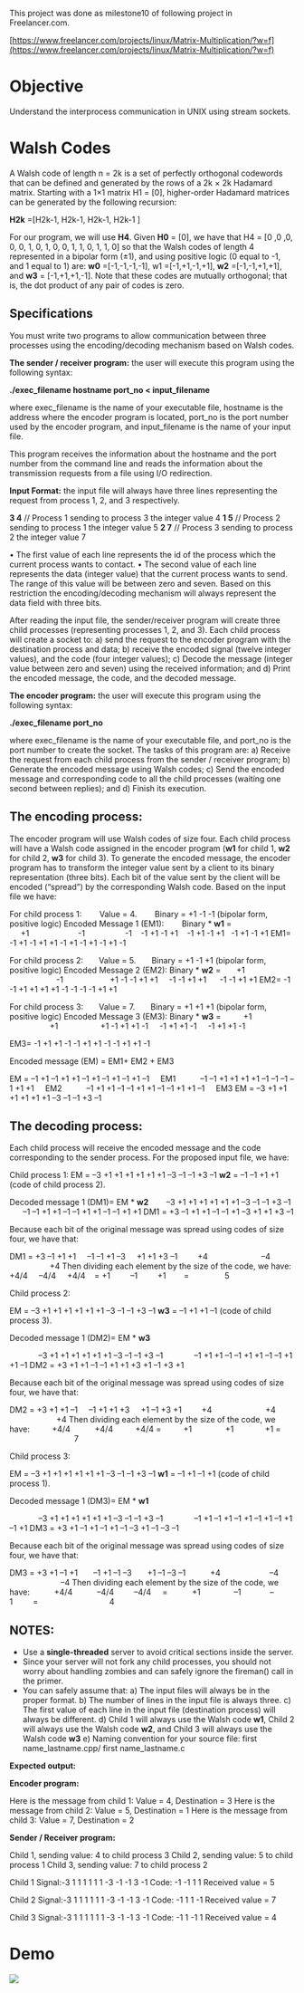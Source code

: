 This project was done as milestone10 of following project in Freelancer.com.

[https://www.freelancer.com/projects/linux/Matrix-Multiplication/?w=f](https://www.freelancer.com/projects/linux/Matrix-Multiplication/?w=f)


# Objective
Understand the interprocess communication in UNIX
using stream sockets.

# Walsh Codes
A Walsh code of length n = 2k is a set of perfectly
orthogonal codewords that can be defined and
generated by the rows of a 2k × 2k Hadamard matrix.
Starting with a 1×1 matrix H1 = [0], higher-order
Hadamard matrices can be generated by the following
recursion:

**H2k** =[H2k-1, H2k-1, H2k-1, H2k-1 ]

For our program, we will use **H4**. Given **H0** = [0], we have
that
H4 = [0 ,0 ,0, 0, 0, 1, 0, 1, 0, 0, 1, 1, 0, 1, 1, 0]
so that the Walsh codes of length 4 represented in a
bipolar form (±1), and using positive logic (0 equal to -1,
and 1 equal to 1) are: **w0** =[-1,-1,-1,-1], w1 =[-1,+1,-1,+1],
**w2** =[-1,-1,+1,+1], and **w3** = [-1,+1,+1,-1]. Note that these
codes are mutually orthogonal; that is, the dot product of
any pair of codes is zero.

## Specifications

You must write two programs to allow communication
between three processes using the encoding/decoding
mechanism based on Walsh codes.


**The sender / receiver program:** the user will execute
this program using the following syntax:

**./exec_filename hostname port_no < input_filename**

where exec_filename is the name of your executable file,
hostname is the address where the encoder program is
located, port_no is the port number used by the encoder
program, and input_filename is the name of your input
file.

This program receives the information about the
hostname and the port number from the command line
and reads the information about the transmission
requests from a file using I/O redirection.

**Input Format:** the input file will always have three lines
representing the request from process 1, 2, and 3
respectively.

**3 4** // Process 1 sending to process 3 the integer value 4
**1 5** // Process 2 sending to process 1 the integer value 5
**2 7** // Process 3 sending to process 2 the integer value 7

• The first value of each line represents the id of the
process which the current process wants to contact.
• The second value of each line represents the data
(integer value) that the current process wants to
send. The range of this value will be between zero
and seven. Based on this restriction the
encoding/decoding mechanism will always represent
the data field with three bits.

After reading the input file, the sender/receiver program
will create three child processes (representing processes
1, 2, and 3). Each child process will create a socket to:
a) send the request to the encoder program with the
destination process and data; b) receive the encoded
signal (twelve integer values), and the code (four integer
values); c) Decode the message (integer value between
zero and seven) using the received information; and d)
Print the encoded message, the code, and the decoded
message.

**The encoder program:** the user will execute this
program using the following syntax:

**./exec_filename port_no**

where exec_filename is the name of your executable file,
and port_no is the port number to create the socket.
The tasks of this program are: a) Receive the request
from each child process from the sender / receiver
program; b) Generate the encoded message using
Walsh codes; c) Send the encoded message and
corresponding code to all the child processes (waiting
one second between replies); and d) Finish its
execution.

## The encoding process:

The encoder program will use Walsh codes of size four.
Each child process will have a Walsh code assigned in
the encoder program (**w1** for child 1, **w2** for child 2, **w3**
for child 3). To generate the encoded message, the
encoder program has to transform the integer value sent
by a client to its binary representation (three bits). Each
bit of the value sent by the client will be encoded
(“spread”) by the corresponding Walsh code. Based on
the input file we have:


For child process 1:
&nbsp;&nbsp;&nbsp;&nbsp;&nbsp;&nbsp;&nbsp;Value = 4.
&nbsp;&nbsp;&nbsp;&nbsp;&nbsp;&nbsp;&nbsp;Binary = +1 -1 -1 (bipolar form, positive logic)
Encoded Message 1 (EM1):
&nbsp;&nbsp;&nbsp;&nbsp;&nbsp;&nbsp;&nbsp;Binary * **w1** =
&nbsp;&nbsp;&nbsp;&nbsp;&nbsp;+1&nbsp;&nbsp;&nbsp;&nbsp;&nbsp;&nbsp;&nbsp;&nbsp;&nbsp;&nbsp;&nbsp;&nbsp;&nbsp;&nbsp;&nbsp;&nbsp;&nbsp;&nbsp;&nbsp;&nbsp;&nbsp; -1&nbsp;&nbsp;&nbsp;&nbsp;&nbsp;&nbsp;&nbsp;&nbsp;&nbsp;&nbsp;&nbsp;&nbsp;&nbsp;&nbsp;&nbsp;&nbsp;&nbsp; -1&nbsp;&nbsp;&nbsp;
-1 +1 -1 +1  &nbsp;&nbsp;  -1 +1 -1 +1&nbsp;&nbsp; -1 +1 -1 +1
EM1= -1 +1 -1 +1 +1 -1 +1 -1 +1 -1 +1 -1

For child process 2:
&nbsp;&nbsp;&nbsp;&nbsp;&nbsp;&nbsp;Value = 5.
&nbsp;&nbsp;&nbsp;&nbsp;&nbsp;&nbsp;Binary = +1 -1 +1 (bipolar form, positive logic)
Encoded Message 2 (EM2):
Binary * **w2** =
&nbsp;&nbsp;&nbsp;&nbsp;&nbsp;&nbsp;+1 &nbsp;&nbsp;&nbsp;&nbsp;&nbsp;&nbsp;&nbsp;&nbsp;&nbsp;&nbsp;&nbsp;&nbsp;&nbsp;&nbsp;&nbsp;&nbsp;&nbsp;&nbsp;&nbsp;&nbsp;&nbsp;-1&nbsp;&nbsp;&nbsp;&nbsp;&nbsp;&nbsp;&nbsp;&nbsp;&nbsp;&nbsp;&nbsp;&nbsp;&nbsp;&nbsp;&nbsp;&nbsp;&nbsp;&nbsp;&nbsp;&nbsp; +1
-1 -1 +1 +1&nbsp;&nbsp;&nbsp;&nbsp; -1 -1 +1 +1 &nbsp;&nbsp;&nbsp;&nbsp;&nbsp;-1 -1 +1 +1
EM2= -1 -1 +1 +1 +1 +1 -1 -1 -1 -1 +1 +1

For child process 3:
&nbsp;&nbsp;&nbsp;&nbsp;&nbsp;&nbsp;Value = 7.
&nbsp;&nbsp;&nbsp;&nbsp;&nbsp;&nbsp;Binary = +1 +1 +1 (bipolar form, positive logic)
Encoded Message 3 (EM3):
Binary * **w3** =
&nbsp;&nbsp;&nbsp;&nbsp;&nbsp;&nbsp;&nbsp;&nbsp;&nbsp;+1 &nbsp;&nbsp;&nbsp;&nbsp;&nbsp;&nbsp;&nbsp;&nbsp;&nbsp;&nbsp;&nbsp;&nbsp;&nbsp;&nbsp;&nbsp;&nbsp;&nbsp;&nbsp;+1 &nbsp;&nbsp;&nbsp;&nbsp;&nbsp;&nbsp;&nbsp;&nbsp;&nbsp;&nbsp;&nbsp;&nbsp;&nbsp;&nbsp;&nbsp;&nbsp;&nbsp;&nbsp;+1
-1 +1 +1 -1&nbsp;&nbsp;&nbsp;&nbsp; -1 +1 +1 -1&nbsp;&nbsp;&nbsp;&nbsp; -1 +1 +1 -1

EM3= -1 +1 +1 -1 -1 +1 +1 -1 -1 +1 +1 -1

Encoded message (EM) = EM1+ EM2 + EM3

EM = –1 +1 –1 +1 +1 –1 +1 –1 +1 –1 +1 –1&nbsp;&nbsp;&nbsp;&nbsp; EM1
&nbsp;&nbsp;&nbsp;&nbsp;&nbsp;&nbsp;&nbsp;&nbsp;&nbsp;&nbsp;–1 –1 +1 +1 +1 +1 –1 –1 –1 –1 +1 +1&nbsp;&nbsp;&nbsp;&nbsp; EM2
&nbsp;&nbsp;&nbsp;&nbsp;&nbsp;&nbsp;&nbsp;&nbsp;&nbsp;&nbsp;–1 +1 +1 –1 –1 +1 +1 –1 –1 +1 +1 –1&nbsp;&nbsp;&nbsp;&nbsp; EM3
EM = –3 +1 +1 +1 +1 +1 +1 –3 –1 –1 +3 –1

## The decoding process:
Each child process will receive the encoded message
and the code corresponding to the sender process. For
the proposed input file, we have:

Child process 1:
EM = –3 +1 +1 +1 +1 +1 +1 –3 –1 –1 +3 –1
**w2** = –1 –1 +1 +1 (code of child process 2).

Decoded message 1 (DM1)= EM * **w2**
&nbsp;&nbsp;&nbsp;&nbsp;&nbsp;&nbsp; –3 +1 +1 +1 +1 +1 +1 –3 –1 –1 +3 –1
&nbsp;&nbsp;&nbsp;&nbsp;&nbsp;&nbsp;–1 –1 +1 +1 –1 –1 +1 +1 –1 –1 +1 +1
DM1 = +3 –1 +1 +1 –1 –1 +1 –3 +1 +1 +3 –1

Because each bit of the original message was spread
using codes of size four, we have that:

DM1 =
+3 –1 +1 +1&nbsp;&nbsp;&nbsp;&nbsp; –1 –1 +1 –3&nbsp;&nbsp;&nbsp;&nbsp; +1 +1 +3 –1
&nbsp;&nbsp;&nbsp;&nbsp;&nbsp;&nbsp;&nbsp;&nbsp;+4 &nbsp;&nbsp;&nbsp;&nbsp;&nbsp;&nbsp;&nbsp;&nbsp;&nbsp;&nbsp;&nbsp;&nbsp;&nbsp;&nbsp;&nbsp;&nbsp;&nbsp;&nbsp;&nbsp;&nbsp;&nbsp;&nbsp;&nbsp;–4 &nbsp;&nbsp;&nbsp;&nbsp;&nbsp;&nbsp;&nbsp;&nbsp;&nbsp;&nbsp;&nbsp;&nbsp;&nbsp;&nbsp;&nbsp;&nbsp;&nbsp;&nbsp;+4
Then dividing each element by the size of the code, we
have:
+4/4&nbsp;&nbsp;&nbsp;&nbsp; –4/4 &nbsp;&nbsp;&nbsp;&nbsp;+4/4 &nbsp;&nbsp;&nbsp;=
+1&nbsp;&nbsp;&nbsp;&nbsp;&nbsp;&nbsp;&nbsp;&nbsp; –1 &nbsp;&nbsp;&nbsp;&nbsp;&nbsp;&nbsp;&nbsp;&nbsp;+1&nbsp;&nbsp;&nbsp;&nbsp;&nbsp;&nbsp;&nbsp; =
&nbsp;&nbsp;&nbsp;&nbsp;&nbsp;&nbsp;&nbsp;&nbsp;&nbsp;&nbsp;&nbsp;&nbsp;&nbsp;&nbsp;&nbsp;5

Child process 2:

EM = –3 +1 +1 +1 +1 +1 +1 –3 –1 –1 +3 –1
**w3** = –1 +1 +1 –1 (code of child process 3).

Decoded message 1 (DM2)= EM * **w3**

&nbsp;&nbsp;&nbsp;&nbsp;&nbsp;&nbsp;&nbsp;&nbsp;&nbsp;&nbsp;&nbsp;&nbsp;&nbsp;–3 +1 +1 +1 +1 +1 +1 –3 –1 –1 +3 –1
&nbsp;&nbsp;&nbsp;&nbsp;&nbsp;&nbsp;&nbsp;&nbsp;&nbsp;&nbsp;&nbsp;&nbsp;&nbsp;–1 +1 +1 –1 –1 +1 +1 –1 –1 +1 +1 –1
DM2 = +3 +1 +1 –1 –1 +1 +1 +3 +1 –1 +3 +1

Because each bit of the original message was spread
using codes of size four, we have that:

DM2 =
+3 +1 +1 –1&nbsp;&nbsp;&nbsp;&nbsp; –1 +1 +1 +3&nbsp;&nbsp;&nbsp;&nbsp; +1 –1 +3 +1
&nbsp;&nbsp;&nbsp;&nbsp;&nbsp;&nbsp;&nbsp;&nbsp;+4 &nbsp;&nbsp;&nbsp;&nbsp;&nbsp;&nbsp;&nbsp;&nbsp;&nbsp;&nbsp;&nbsp;&nbsp;&nbsp;&nbsp;&nbsp;&nbsp;&nbsp;&nbsp;&nbsp;&nbsp;&nbsp;&nbsp;&nbsp;+4 &nbsp;&nbsp;&nbsp;&nbsp;&nbsp;&nbsp;&nbsp;&nbsp;&nbsp;&nbsp;&nbsp;&nbsp;&nbsp;&nbsp;&nbsp;&nbsp;&nbsp;&nbsp;&nbsp;&nbsp;&nbsp;+4
Then dividing each element by the size of the code, we
have:
&nbsp;&nbsp;&nbsp;&nbsp;&nbsp;&nbsp;&nbsp;&nbsp;&nbsp;+4/4&nbsp;&nbsp;&nbsp;&nbsp;&nbsp;&nbsp;&nbsp;&nbsp;&nbsp;&nbsp; +4/4 &nbsp;&nbsp;&nbsp;&nbsp;&nbsp;&nbsp;&nbsp;&nbsp;&nbsp;+4/4 =
&nbsp;&nbsp;&nbsp;&nbsp;&nbsp;&nbsp;&nbsp;&nbsp;&nbsp;+1 &nbsp;&nbsp;&nbsp;&nbsp;&nbsp;&nbsp;&nbsp;&nbsp;&nbsp;&nbsp;&nbsp;&nbsp;&nbsp;&nbsp;+1 &nbsp;&nbsp;&nbsp;&nbsp;&nbsp;&nbsp;&nbsp;&nbsp;&nbsp;&nbsp;&nbsp;&nbsp;&nbsp;+1 =
&nbsp;&nbsp;&nbsp;&nbsp;&nbsp;&nbsp;&nbsp;&nbsp;&nbsp;&nbsp;&nbsp;&nbsp;&nbsp;&nbsp;&nbsp;&nbsp;&nbsp;&nbsp;&nbsp;&nbsp;&nbsp;&nbsp;&nbsp;&nbsp;&nbsp;&nbsp;&nbsp;&nbsp;&nbsp;7

Child process 3:

EM = –3 +1 +1 +1 +1 +1 +1 –3 –1 –1 +3 –1
**w1** = –1 +1 –1 +1 (code of child process 1).

Decoded message 1 (DM3)= EM * **w1**

&nbsp;&nbsp;&nbsp;&nbsp;&nbsp;&nbsp;&nbsp;&nbsp;&nbsp;&nbsp;&nbsp;&nbsp;&nbsp;–3 +1 +1 +1 +1 +1 +1 –3 –1 –1 +3 –1
&nbsp;&nbsp;&nbsp;&nbsp;&nbsp;&nbsp;&nbsp;&nbsp;&nbsp;&nbsp;&nbsp;&nbsp;&nbsp;–1 +1 –1 +1 –1 +1 –1 +1 –1 +1 –1 +1
DM3 = +3 +1 –1 +1 –1 +1 –1 –3 +1 –1 –3 –1

Because each bit of the original message was spread
using codes of size four, we have that:

DM3 =
+3 +1 –1 +1&nbsp;&nbsp;&nbsp;&nbsp;&nbsp;&nbsp; –1 +1 –1 –3 &nbsp;&nbsp;&nbsp;&nbsp;&nbsp;&nbsp;+1 –1 –3 –1
&nbsp;&nbsp;&nbsp;&nbsp;&nbsp;&nbsp;&nbsp;&nbsp;&nbsp;&nbsp;+4 &nbsp;&nbsp;&nbsp;&nbsp;&nbsp;&nbsp;&nbsp;&nbsp;&nbsp;&nbsp;&nbsp;&nbsp;&nbsp;&nbsp;&nbsp;&nbsp;&nbsp;&nbsp;&nbsp;&nbsp;&nbsp;–4 &nbsp;&nbsp;&nbsp;&nbsp;&nbsp;&nbsp;&nbsp;&nbsp;&nbsp;&nbsp;&nbsp;&nbsp;&nbsp;&nbsp;&nbsp;&nbsp;&nbsp;&nbsp;&nbsp;&nbsp;&nbsp;&nbsp;&nbsp;–4
Then dividing each element by the size of the code, we
have:
&nbsp;&nbsp;&nbsp;&nbsp;&nbsp;&nbsp;&nbsp;&nbsp;&nbsp;&nbsp;+4/4 &nbsp;&nbsp;&nbsp;&nbsp;&nbsp;&nbsp;&nbsp;&nbsp;&nbsp;&nbsp;–4/4 &nbsp;&nbsp;&nbsp;&nbsp;&nbsp;&nbsp;&nbsp;&nbsp;–4/4 &nbsp;&nbsp;&nbsp;&nbsp;=
&nbsp;&nbsp;&nbsp;&nbsp;&nbsp;&nbsp;&nbsp;&nbsp;&nbsp;&nbsp;+1&nbsp;&nbsp;&nbsp;&nbsp;&nbsp;&nbsp;&nbsp;&nbsp;&nbsp;&nbsp;&nbsp;&nbsp;&nbsp;&nbsp; –1 &nbsp;&nbsp;&nbsp;&nbsp;&nbsp;&nbsp;&nbsp;&nbsp;&nbsp;&nbsp;&nbsp;&nbsp;–1&nbsp;&nbsp;&nbsp;&nbsp;&nbsp;&nbsp;&nbsp;&nbsp; =
&nbsp;&nbsp;&nbsp;&nbsp;&nbsp;&nbsp;&nbsp;&nbsp;&nbsp;&nbsp;&nbsp;&nbsp;&nbsp;&nbsp;&nbsp;&nbsp;&nbsp;&nbsp;&nbsp;&nbsp;&nbsp;&nbsp;&nbsp;&nbsp;&nbsp;&nbsp;&nbsp;&nbsp;&nbsp;&nbsp;&nbsp;4
## NOTES:
* Use a **single-threaded** server to avoid critical
sections inside the server.
*  Since your server will not fork any child processes,
you should not worry about handling zombies and
can safely ignore the fireman() call in the primer.
*  You can safely assume that:
a) The input files will always be in the proper format.
b) The number of lines in the input file is always
three.
c) The first value of each line in the input file
(destination process) will always be different.
d) Child 1 will always use the Walsh code **w1**, Child
2 will always use the Walsh code **w2**, and Child 3 will
always use the Walsh code **w3**
e) Naming convention for your source file: first
name_lastname.cpp/ first name_lastname.c

**Expected output:**

**Encoder program:**

Here is the message from child 1: Value = 4, Destination = 3
Here is the message from child 2: Value = 5, Destination = 1
Here is the message from child 3: Value = 7, Destination = 2

**Sender / Receiver program:**

Child 1, sending value: 4 to child process 3
Child 2, sending value: 5 to child process 1
Child 3, sending value: 7 to child process 2

Child 1
Signal:-3 1 1 1 1 1 1 -3 -1 -1 3 -1
Code: -1 -1 1 1
Received value = 5

Child 2
Signal:-3 1 1 1 1 1 1 -3 -1 -1 3 -1
Code: -1 1 1 -1
Received value = 7

Child 3
Signal:-3 1 1 1 1 1 1 -3 -1 -1 3 -1
Code: -1 1 -1 1
Received value = 4

# Demo

[![](http://img.youtube.com/vi/INYzzTdFmKo/0.jpg)](http://www.youtube.com/watch?v=INYzzTdFmKo "")
